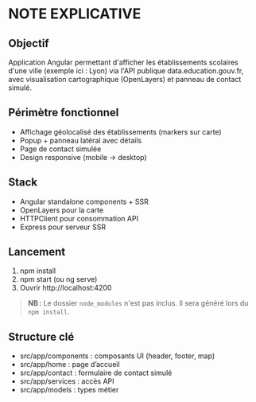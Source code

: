 # NOTE EXPLICATIVE

## Objectif
Application Angular permettant d'afficher les établissements scolaires d'une ville (exemple ici : Lyon) via l'API publique data.education.gouv.fr, avec visualisation cartographique (OpenLayers) et panneau de contact simulé.

## Périmètre fonctionnel
- Affichage géolocalisé des établissements (markers sur carte)
- Popup + panneau latéral avec détails
- Page de contact simulée
- Design responsive (mobile → desktop)

## Stack
- Angular standalone components + SSR
- OpenLayers pour la carte
- HTTPClient pour consommation API
- Express pour serveur SSR

## Lancement
1. npm install
2. npm start (ou ng serve)
3. Ouvrir http://localhost:4200

> **NB :** Le dossier `node_modules` n'est pas inclus. Il sera généré lors du `npm install`.

## Structure clé
- src/app/components : composants UI (header, footer, map)
- src/app/home : page d’accueil
- src/app/contact : formulaire de contact simulé
- src/app/services : accès API
- src/app/models : types métier
